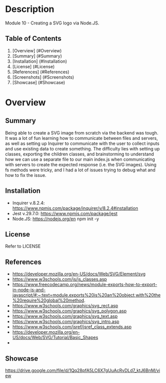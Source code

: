 # Description

Module 10 - Creating a SVG logo via Node.JS.

## Table of Contents

1. [Overview] (#Overview)
2. [Summary] (#Summary)
3. [Installation] (#Installation)
4. [License] (#License)
5. [References] (#References)
6. [Screenshots] (#Screenshots)
7. [Showcase] (#Showcase)

# Overview

## Summary

Being able to create a SVG image from scratch via the backend was tough. It was a lot of fun learning how to communicate between files and servers, as well as setting up Inquirer to communicate with the user to collect inputs and use existing data to create something. The difficulty lies with setting up classes, exporting the children classes, and brainstorming to understand how we can use a separate file to our main index.js when communicating with servers to create the expected response (i.e. the SVG images). Using fs methods were tricky, and I had a lot of issues trying to debug what and how to fix the issue.

## Installation

- Inquirer v.8.2.4: https://www.npmjs.com/package/inquirer/v/8.2.4#installation
- Jest v.29.7.0: https://www.npmjs.com/package/jest
- Node.JS: https://nodejs.org/en npm init -y

## License

Refer to LICENSE

## References

- https://developer.mozilla.org/en-US/docs/Web/SVG/Element/svg
- https://www.w3schools.com/js/js_classes.asp
- https://www.freecodecamp.org/news/module-exports-how-to-export-in-node-js-and-javascript/#:~:text=module.exports%20is%20an%20object,with%20the%20require%20global%20method.
- https://www.w3schools.com/graphics/svg_rect.asp
- https://www.w3schools.com/graphics/svg_polygon.asp
- https://www.w3schools.com/graphics/svg_text.asp
- https://www.w3schools.com/graphics/svg_intro.asp
- https://www.w3schools.com/jsref/jsref_class_extends.asp
- https://developer.mozilla.org/en-US/docs/Web/SVG/Tutorial/Basic_Shapes
-

## Showcase
https://drive.google.com/file/d/1Qq28pfA5LC6X7gUuAcRvDLd7_ktJ6BnM/view
